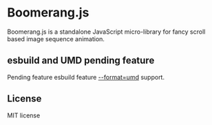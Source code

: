 # Boomerang.js

Boomerang.js is a standalone JavaScript micro-library for fancy scroll based image sequence animation.

## esbuild and UMD pending feature
Pending feature esbuild feature [--format=umd](https://github.com/evanw/esbuild/issues/507) support.

## License
MIT license